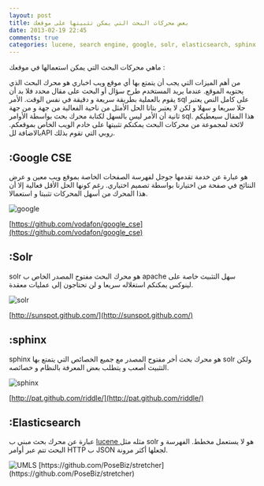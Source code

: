 ```yaml
---
layout: post
title: بعض محركات البحث التي يمكن تثبيتها على موقعك
date: 2013-02-19 22:45
comments: true
categories: lucene, search engine, google, solr, elasticsearch, sphinx
---
```


ماهي محركات البحث التي يمكن استعمالها في موقعك :

من أهم الميزات التي يجب أن يتمتع بها أي موقع ويب اخباري هو محرك البحث الذي يحتويه الموقع. عندما يريد المستخدم طرح  سؤال أو البحث على مقال محدد فلا بد أن يقوم بالعملية بطريقة  سريعة و دقيقة في نفس الوقت.
الأمر sql على كامل النص يعتبر حلا سريعا و سهلا و لكن لا يعتبر بتاتا الحل الأمثل من ناحية الفعالية من جهة و من جهة ثانية أن الأمر ليس بالسهل لكتابة محرك بحث بواسطة الأوامر sql.
هذا المقال سيعطيكم لائحة لمجموعة من محركات البحث يمكنكم تثبيتها على خادم الويب الخاص بموقعكم. بالاضافة للAPI روبي التي تقوم بذلك. 

 :Google CSE
-----------------
هو عبارة عن خدمة تقدمها جوجل لفهرسة الصفحات الخاصة بموقع ويب معين و عرض النتائج في صفحة من اختيارنا بواسطة تصميم اختياري. رغم كونها الحل الأقل فعالية إلا أن هذا المحرك من أسهل المحركات تثبيتا و استعمالا.

<img src="/images/searchengine/google.jpg" title="google"/>

[https://github.com/vodafon/google_cse](https://github.com/vodafon/google_cse)

:Solr
----------------
solr هو محرك البحث مفتوح المصدر الخاص ب 
apache سهل التثبيث خاصة على لينوكس يمكنكم استغلاله سريعا و لن تحتاجون إلى عمليات معقدة.

<img src="/images/searchengine/solr.jpg" title="solr"/>

[http://sunspot.github.com/](http://sunspot.github.com/)

:sphinx
----------------
sphinx هو محرك بحث أخر مفتوح المصدر مع جميع الخصائص التي يتمتع بها solr ولكن التثبيث أصعب و يتطلب بعض المعرفة بالنظام و خصائصه.

<img src="/images/searchengine/sphinx.jpg" title="sphinx"/>

[http://pat.github.com/riddle/](http://pat.github.com/riddle/)
 
 :Elasticsearch 
-----------------
عبارة  عن محرك بحث مبني ب [lucene ](http://tayeb83.github.com/dtmdeblog/blog/2012/12/28/lucene-introduction/) مثله مثل solr هو لا يستعمل مخطط. الفهرسة  و البحث تتم عبر أوامر HTTP ب JSON لجعلها أكثر مرونة.

<img src="/images/searchengine/elasticsearch.jpg" title="UMLS"/>
[https://github.com/PoseBiz/stretcher](https://github.com/PoseBiz/stretcher)
